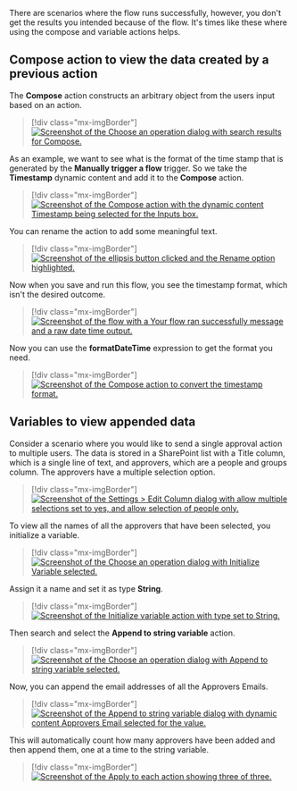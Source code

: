 There are scenarios where the flow runs successfully, however, you don't get the results you intended because of the flow. It's times like these where using the compose and variable actions helps.

## Compose action to view the data created by a previous action

The **Compose** action constructs an arbitrary object from the users input based on an action.

> [!div class="mx-imgBorder"]
> [![Screenshot of the Choose an operation dialog with search results for Compose.](../media/image-3.png)](../media/image-3.png#lightbox)

As an example, we want to see what is the format of the time stamp that is generated by the **Manually trigger a flow** trigger. So we take the **Timestamp** dynamic content and add it to the **Compose** action.

> [!div class="mx-imgBorder"]
> [![Screenshot of the Compose action with the dynamic content Timestamp being selected for the Inputs box.](../media/image-4.png)](../media/image-4.png#lightbox)

You can rename the action to add some meaningful text.

> [!div class="mx-imgBorder"]
> [![Screenshot of the ellipsis button clicked and the Rename option highlighted.](../media/image-5.png)](../media/image-5.png#lightbox)

Now when you save and run this flow, you see the timestamp format, which isn't the desired outcome.

> [!div class="mx-imgBorder"]
> [![Screenshot of the flow with a Your flow ran successfully message and a raw date time output.](../media/image-6.png)](../media/image-6.png#lightbox)

Now you can use the **formatDateTime** expression to get the format you need.

> [!div class="mx-imgBorder"]
> [![Screenshot of the Compose action to convert the timestamp format.](../media/image-7.png)](../media/image-7.png#lightbox)

## Variables to view appended data

Consider a scenario where you would like to send a single approval action to multiple users. The data is stored in a SharePoint list with a Title column, which is a single line of text, and approvers, which are a people and groups column. The approvers have a multiple selection option.

> [!div class="mx-imgBorder"]
> [![Screenshot of the Settings > Edit Column dialog with allow multiple selections set to yes, and allow selection of people only.](../media/image-8.png)](../media/image-8.png#lightbox)

To view all the names of all the approvers that have been selected, you initialize a variable.

> [!div class="mx-imgBorder"]
> [![Screenshot of the Choose an operation dialog with Initialize Variable selected.](../media/image-9.png)](../media/image-9.png#lightbox)

Assign it a name and set it as type **String**.

> [!div class="mx-imgBorder"]
> [![Screenshot of the Initialize variable action with type set to String.](../media/image-10.png)](../media/image-10.png#lightbox)

Then search and select the **Append to string variable** action.

> [!div class="mx-imgBorder"]
> [![Screenshot of the Choose an operation dialog with Append to string variable selected.](../media/image-11.png)](../media/image-11.png#lightbox)

Now, you can append the email addresses of all the Approvers Emails.

> [!div class="mx-imgBorder"]
> [![Screenshot of the Append to string variable dialog with dynamic content Approvers Email selected for the value.](../media/image-12.png)](../media/image-12.png#lightbox)

This will automatically count how many approvers have been added and then append them, one at a time to the string variable.

> [!div class="mx-imgBorder"]
> [![Screenshot of the Apply to each action showing three of three.](../media/image-13.png)](../media/image-13.png#lightbox)
